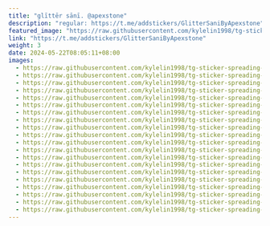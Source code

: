 ```yaml
---
title: "glīttēr sānī. @apexstone"
description: "regular: https://t.me/addstickers/GlitterSaniByApexstone"
featured_image: "https://raw.githubusercontent.com/kylelin1998/tg-sticker-spreading-worldwide-images/main/img/5eaaf76d-4109-4a1c-a4c1-0be2046c51ec.jpg"
link: "https://t.me/addstickers/GlitterSaniByApexstone"
weight: 3
date: 2024-05-22T08:05:11+08:00
images:
  - https://raw.githubusercontent.com/kylelin1998/tg-sticker-spreading-worldwide-images/main/img/5eaaf76d-4109-4a1c-a4c1-0be2046c51ec.jpg
  - https://raw.githubusercontent.com/kylelin1998/tg-sticker-spreading-worldwide-images/main/img/0c716248-3956-4dc2-9cc1-1c46b4673ddd.jpg
  - https://raw.githubusercontent.com/kylelin1998/tg-sticker-spreading-worldwide-images/main/img/b4cdbb34-d1cb-4bc4-a09e-a94a628dd862.jpg
  - https://raw.githubusercontent.com/kylelin1998/tg-sticker-spreading-worldwide-images/main/img/5083a9d5-ed4d-4f40-abd1-5a38e335a048.jpg
  - https://raw.githubusercontent.com/kylelin1998/tg-sticker-spreading-worldwide-images/main/img/ca9f9951-8f1c-45eb-a992-febea1d96f9e.jpg
  - https://raw.githubusercontent.com/kylelin1998/tg-sticker-spreading-worldwide-images/main/img/b5dfea7f-9420-4522-92ea-6b8d5ed3f7bc.jpg
  - https://raw.githubusercontent.com/kylelin1998/tg-sticker-spreading-worldwide-images/main/img/113efa56-589f-48fe-8eb5-f29113f8eced.jpg
  - https://raw.githubusercontent.com/kylelin1998/tg-sticker-spreading-worldwide-images/main/img/228c9f75-4542-430d-8091-056d02ad872b.jpg
  - https://raw.githubusercontent.com/kylelin1998/tg-sticker-spreading-worldwide-images/main/img/4f94fbbd-703e-4d6e-91aa-3079a418b4e1.jpg
  - https://raw.githubusercontent.com/kylelin1998/tg-sticker-spreading-worldwide-images/main/img/ad86c5c8-0864-4343-b583-a18bb71d9aef.jpg
  - https://raw.githubusercontent.com/kylelin1998/tg-sticker-spreading-worldwide-images/main/img/e56f9a39-c1ac-4ff3-a6a2-d659fb604233.jpg
  - https://raw.githubusercontent.com/kylelin1998/tg-sticker-spreading-worldwide-images/main/img/a7f88fcb-bcf2-4dc4-b9f3-5853152a3811.jpg
  - https://raw.githubusercontent.com/kylelin1998/tg-sticker-spreading-worldwide-images/main/img/82c7859c-7765-4e53-af8f-b4c6e206edfd.jpg
  - https://raw.githubusercontent.com/kylelin1998/tg-sticker-spreading-worldwide-images/main/img/fd74e031-9318-4da2-8516-0aa006fbe023.jpg
  - https://raw.githubusercontent.com/kylelin1998/tg-sticker-spreading-worldwide-images/main/img/d97932dc-66c1-41de-aee0-922deb30fe81.jpg
  - https://raw.githubusercontent.com/kylelin1998/tg-sticker-spreading-worldwide-images/main/img/acba6234-4c15-4c28-8554-a217a272735b.jpg
  - https://raw.githubusercontent.com/kylelin1998/tg-sticker-spreading-worldwide-images/main/img/b7744a35-5224-40e2-b93b-21aeac0bd776.jpg
  - https://raw.githubusercontent.com/kylelin1998/tg-sticker-spreading-worldwide-images/main/img/b84d3486-1d58-47b7-8005-185c97f99b0e.jpg
  - https://raw.githubusercontent.com/kylelin1998/tg-sticker-spreading-worldwide-images/main/img/1a3b5d57-e8f9-419d-8fb0-c42614361f2d.jpg
  - https://raw.githubusercontent.com/kylelin1998/tg-sticker-spreading-worldwide-images/main/img/a1544d23-e100-4e7f-bc34-319dec37a1e2.jpg
---
```

